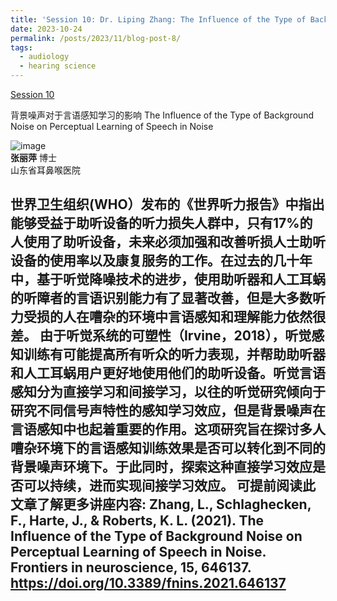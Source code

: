 ```yaml
---
title: 'Session 10: Dr. Liping Zhang: The Influence of the Type of Background Noise on Perceptual Learning of Speech in Noise '
date: 2023-10-24
permalink: /posts/2023/11/blog-post-8/
tags:
  - audiology
  - hearing science
---
```


[Session 10](https://www.bilibili.com/video/BV1dx4y1r7nr/?spm_id_from=333.999.0.0)


背景噪声对于言语感知学习的影响
The Influence of the Type of Background Noise on Perceptual Learning of Speech in Noise 

![image](https://github.com/sqgwang/sqgwang.github.io/assets/126608806/6067cf96-6e9e-4377-a3d3-9742278e10b7)
<br>**张丽萍** 博士
<br>山东省耳鼻喉医院

世界卫生组织(WHO）发布的《世界听力报告》中指出能够受益于助听设备的听力损失人群中，只有17%的人使用了助听设备，未来必须加强和改善听损人士助听设备的使用率以及康复服务的工作。在过去的几十年中，基于听觉降噪技术的进步，使用助听器和人工耳蜗的听障者的言语识别能力有了显著改善，但是大多数听力受损的人在嘈杂的环境中言语感知和理解能力依然很差。
由于听觉系统的可塑性（Irvine，2018），听觉感知训练有可能提高所有听众的听力表现，并帮助助听器和人工耳蜗用户更好地使用他们的助听设备。听觉言语感知分为直接学习和间接学习，以往的听觉研究倾向于研究不同信号声特性的感知学习效应，但是背景噪声在言语感知中也起着重要的作用。这项研究旨在探讨多人嘈杂环境下的言语感知训练效果是否可以转化到不同的背景噪声环境下。于此同时，探索这种直接学习效应是否可以持续，进而实现间接学习效应。
可提前阅读此文章了解更多讲座内容: Zhang, L., Schlaghecken, F., Harte, J., & Roberts, K. L. (2021). The Influence of the Type of Background Noise on Perceptual Learning of Speech in Noise. Frontiers in neuroscience, 15, 646137. https://doi.org/10.3389/fnins.2021.646137
------

